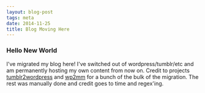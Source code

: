 ```yaml
---
layout: blog-post
tags: meta
date: 2014-11-25
title: Blog Moving Here
---
```


### Hello New World

I've migrated my blog here! I've switched out of wordpress/tumblr/etc and am permanently hosting my own content from now on. Credit to projects <a href="http://tumblr2wordpress.benapps.net">tumblr2wordpress</a> and <a href="https://github.com/mdb/wp2middleman">wp2mm</a> for a bunch of the bulk of the migration. The rest was manually done and credit goes to time and regex'ing.
